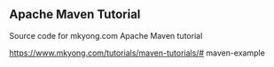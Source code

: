 ## Apache Maven Tutorial

Source code for mkyong.com Apache Maven tutorial

https://www.mkyong.com/tutorials/maven-tutorials/# maven-example
